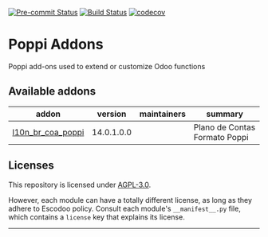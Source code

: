 
<!-- /!\ Non OCA Context : Set here the badge of your runbot / runboat instance. -->
[![Pre-commit Status](https://github.com/Escodoo/poppi-addons/actions/workflows/pre-commit.yml/badge.svg?branch=14.0)](https://github.com/Escodoo/poppi-addons/actions/workflows/pre-commit.yml?query=branch%3A14.0)
[![Build Status](https://github.com/Escodoo/poppi-addons/actions/workflows/test.yml/badge.svg?branch=14.0)](https://github.com/Escodoo/poppi-addons/actions/workflows/test.yml?query=branch%3A14.0)
[![codecov](https://codecov.io/gh/Escodoo/poppi-addons/branch/14.0/graph/badge.svg)](https://codecov.io/gh/Escodoo/poppi-addons)
<!-- /!\ Non OCA Context : Set here the badge of your translation instance. -->

<!-- /!\ do not modify above this line -->

# Poppi Addons

Poppi add-ons used to extend or customize Odoo functions

<!-- /!\ do not modify below this line -->

<!-- prettier-ignore-start -->

[//]: # (addons)

Available addons
----------------
addon | version | maintainers | summary
--- | --- | --- | ---
[l10n_br_coa_poppi](l10n_br_coa_poppi/) | 14.0.1.0.0 |  | Plano de Contas Formato Poppi

[//]: # (end addons)

<!-- prettier-ignore-end -->

## Licenses

This repository is licensed under [AGPL-3.0](LICENSE).

However, each module can have a totally different license, as long as they adhere to Escodoo
policy. Consult each module's `__manifest__.py` file, which contains a `license` key
that explains its license.

----
<!-- /!\ Non OCA Context : Set here the full description of your organization. -->
